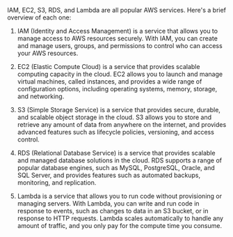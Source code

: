 
IAM, EC2, S3, RDS, and Lambda are all popular AWS services. Here's a brief overview of each one:

1.  IAM (Identity and Access Management) is a service that allows you to manage access to AWS resources securely. With IAM, you can create and manage users, groups, and permissions to control who can access your AWS resources.
    
2.  EC2 (Elastic Compute Cloud) is a service that provides scalable computing capacity in the cloud. EC2 allows you to launch and manage virtual machines, called instances, and provides a wide range of configuration options, including operating systems, memory, storage, and networking.
    
3.  S3 (Simple Storage Service) is a service that provides secure, durable, and scalable object storage in the cloud. S3 allows you to store and retrieve any amount of data from anywhere on the internet, and provides advanced features such as lifecycle policies, versioning, and access control.
    
4.  RDS (Relational Database Service) is a service that provides scalable and managed database solutions in the cloud. RDS supports a range of popular database engines, such as MySQL, PostgreSQL, Oracle, and SQL Server, and provides features such as automated backups, monitoring, and replication.
    
5.  Lambda is a service that allows you to run code without provisioning or managing servers. With Lambda, you can write and run code in response to events, such as changes to data in an S3 bucket, or in response to HTTP requests. Lambda scales automatically to handle any amount of traffic, and you only pay for the compute time you consume.